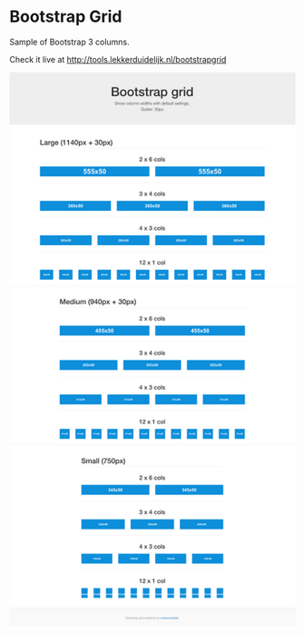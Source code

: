 Bootstrap Grid
=============

Sample of Bootstrap 3 columns.

Check it live at http://tools.lekkerduidelijk.nl/bootstrapgrid

<img src="https://raw.githubusercontent.com/lekkerduidelijk/BootstrapGrid/master/screenshot.png">

